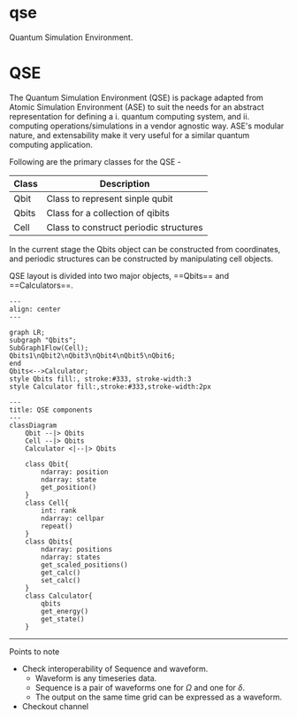 # qse
Quantum Simulation Environment.


# QSE
The Quantum Simulation Environment (QSE) is package adapted from Atomic Simulation Environment (ASE) to suit the needs for an abstract representation for defining a i. quantum computing system, and ii. computing operations/simulations in a vendor agnostic way. ASE's modular nature, and extensability make it very useful for a similar quantum computing application.

Following are the primary classes for the QSE -

|Class  | Description                            |
|-------|-----------------------------------     |
| Qbit  | Class to represent sinple qubit        |
| Qbits | Class for a collection of qibits       |
| Cell  | Class to construct periodic structures |

In the current stage the Qbits object can be constructed from coordinates, and periodic structures can be constructed by manipulating cell objects.

QSE layout is divided into two major objects, ==Qbits== and ==Calculators==.


```mermaid
---
align: center
---

graph LR;
subgraph "Qbits";
SubGraph1Flow(Cell);
Qbits1\nQbit2\nQbit3\nQbit4\nQbit5\nQbit6;
end
Qbits<-->Calculator;
style Qbits fill:, stroke:#333, stroke-width:3
style Calculator fill:,stroke:#333,stroke-width:2px
```



```mermaid
---
title: QSE components
---
classDiagram
    Qbit --|> Qbits
    Cell --|> Qbits
    Calculator <|--|> Qbits

    class Qbit{
        ndarray: position
        ndarray: state
        get_position()
    }
    class Cell{
        int: rank
        ndarray: cellpar
        repeat()
    }
    class Qbits{
        ndarray: positions
        ndarray: states
        get_scaled_positions()
        get_calc()
        set_calc()
    }
    class Calculator{
        qbits
        get_energy()
        get_state()
    }
```

---

Points to note

- Check interoperability of Sequence and waveform.
    - Waveform is any timeseries data. 
    - Sequence is a pair of waveforms one for $\Omega$ and one for $\delta$.
    - The output on the same time grid can be expressed as a waveform.
- Checkout channel
